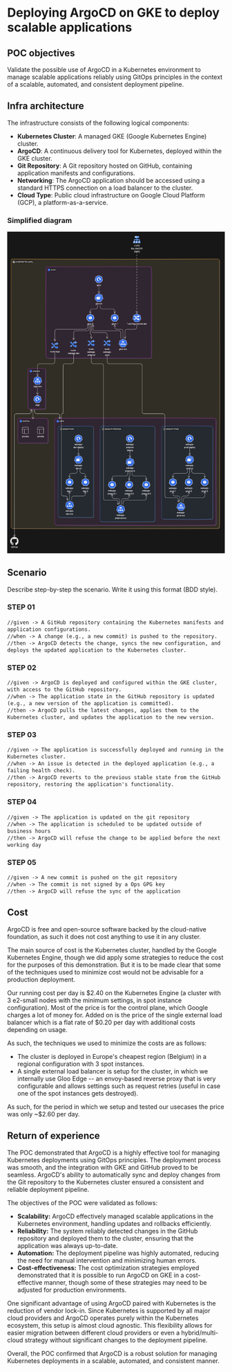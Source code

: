 # Deploying ArgoCD on GKE to deploy scalable applications

## POC objectives

Validate the possible use of ArgoCD in a Kubernetes environment to manage scalable applications reliably using GitOps principles in the context of a scalable, automated, and consistent deployment pipeline.

## Infra architecture

The infrastructure consists of the following logical components:

- **Kubernetes Cluster**: A managed GKE (Google Kubernetes Engine) cluster.
- **ArgoCD**: A continuous delivery tool for Kubernetes, deployed within the GKE cluster.
- **Git Repository**: A Git repository hosted on GitHub, containing application manifests and configurations.
- **Networking**: The ArgoCD application should be accessed using a standard HTTPS connection on a load balancer to the cluster.
- **Cloud Type**: Public cloud infrastructure on Google Cloud Platform (GCP), a platform-as-a-service.

### Simplified diagram

![diagram.png](diagram.png)

## Scenario

Describe step-by-step the scenario. Write it using this format (BDD style).

### STEP 01

```
//given -> A GitHub repository containing the Kubernetes manifests and application configurations.
//when -> A change (e.g., a new commit) is pushed to the repository.
//then -> ArgoCD detects the change, syncs the new configuration, and deploys the updated application to the Kubernetes cluster.
```

### STEP 02

```
//given -> ArgoCD is deployed and configured within the GKE cluster, with access to the GitHub repository.
//when -> The application state in the GitHub repository is updated (e.g., a new version of the application is committed).
//then -> ArgoCD pulls the latest changes, applies them to the Kubernetes cluster, and updates the application to the new version.
```

### STEP 03

```
//given -> The application is successfully deployed and running in the Kubernetes cluster.
//when -> An issue is detected in the deployed application (e.g., a failing health check).
//then -> ArgoCD reverts to the previous stable state from the GitHub repository, restoring the application's functionality.
```

### STEP 04

```
//given -> The application is updated on the git repository 
//when -> The application is scheduled to be updated outside of business hours
//then -> ArgoCD will refuse the change to be applied before the next working day
```

### STEP 05

```
//given -> A new commit is pushed on the git repository
//when -> The commit is not signed by a Ops GPG key
//then -> ArgoCD will refuse the sync of the application
```

## Cost

ArgoCD is free and open-source software backed by the cloud-native foundation, as such it does not cost anything to use it in any cluster.

The main source of cost is the Kubernetes cluster, handled by the Google Kubernetes Engine, though we did apply some strategies to reduce the cost for the purposes of this demonstration.
But it is to be made clear that some of the techniques used to minimize cost would not be advisable for a production deployment.

Our running cost per day is $2.40 on the Kubernetes Engine (a cluster with 3 e2-small nodes with the minimum settings, in spot instance configuration).
Most of the price is for the control plane, which Google charges a lot of money for.
Added on is the price of the single external load balancer which is a flat rate of $0.20 per day with additional costs depending on usage.

As such, the techniques we used to minimize the costs are as follows:

- The cluster is deployed in Europe's cheapest region (Belgium) in a regional configuration with 3 spot instances.
- A single external load balancer is setup for the cluster, in which we internally use Gloo Edge -- an envoy-based reverse proxy that is very configurable and allows settings such as request retries (useful in case one of the spot instances gets destroyed).

As such, for the period in which we setup and tested our usecases the price was only ~$2.60 per day.

## Return of experience

The POC demonstrated that ArgoCD is a highly effective tool for managing Kubernetes deployments using GitOps principles. The deployment process was smooth, and the integration with GKE and GitHub proved to be seamless. ArgoCD's ability to automatically sync and deploy changes from the Git repository to the Kubernetes cluster ensured a consistent and reliable deployment pipeline.

The objectives of the POC were validated as follows:
- **Scalability:** ArgoCD effectively managed scalable applications in the Kubernetes environment, handling updates and rollbacks efficiently.
- **Reliability:** The system reliably detected changes in the GitHub repository and deployed them to the cluster, ensuring that the application was always up-to-date.
- **Automation:** The deployment pipeline was highly automated, reducing the need for manual intervention and minimizing human errors.
- **Cost-effectiveness:** The cost optimization strategies employed demonstrated that it is possible to run ArgoCD on GKE in a cost-effective manner, though some of these strategies may need to be adjusted for production environments.

One significant advantage of using ArgoCD paired with Kubernetes is the reduction of vendor lock-in. Since Kubernetes is supported by all major cloud providers and ArgoCD operates purely within the Kubernetes ecosystem, this setup is almost cloud agnostic. This flexibility allows for easier migration between different cloud providers or even a hybrid/multi-cloud strategy without significant changes to the deployment pipeline.

Overall, the POC confirmed that ArgoCD is a robust solution for managing Kubernetes deployments in a scalable, automated, and consistent manner.
